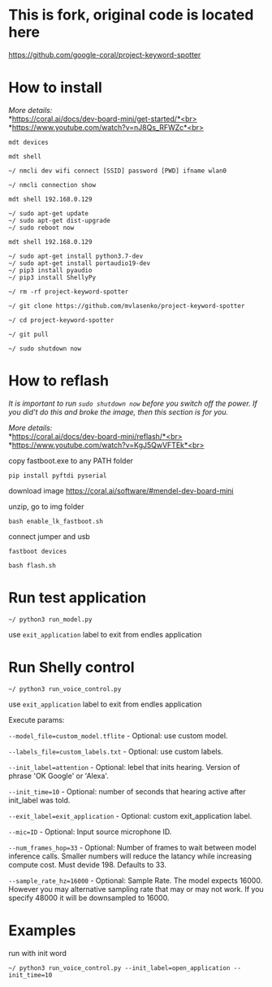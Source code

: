 # This is fork, original code is located here

https://github.com/google-coral/project-keyword-spotter

# How to install

*More details:*<br>
*https://coral.ai/docs/dev-board-mini/get-started/*<br>
*https://www.youtube.com/watch?v=nJ8Qs_RFWZc*<br>

```
mdt devices

mdt shell

~/ nmcli dev wifi connect [SSID] password [PWD] ifname wlan0

~/ nmcli connection show

mdt shell 192.168.0.129

~/ sudo apt-get update
~/ sudo apt-get dist-upgrade
~/ sudo reboot now

mdt shell 192.168.0.129

~/ sudo apt-get install python3.7-dev
~/ sudo apt-get install portaudio19-dev
~/ pip3 install pyaudio
~/ pip3 install ShellyPy

~/ rm -rf project-keyword-spotter

~/ git clone https://github.com/mvlasenko/project-keyword-spotter

~/ cd project-keyword-spotter

~/ git pull

~/ sudo shutdown now
```

# How to reflash

*It is important to run `sudo shutdown now` before you switch off the power. If you did't do this and broke the image, then this section is for you.*<br>

*More details:*<br>
*https://coral.ai/docs/dev-board-mini/reflash/*<br>
*https://www.youtube.com/watch?v=KgJ5QwVFTEk*<br>

copy fastboot.exe to any PATH folder

```
pip install pyftdi pyserial
```

download image
https://coral.ai/software/#mendel-dev-board-mini

unzip, go to img folder

```
bash enable_lk_fastboot.sh
```

connect jumper and usb

```
fastboot devices

bash flash.sh
```

# Run test application

```
~/ python3 run_model.py
```
use `exit_application` label to exit from endles application

# Run Shelly control

```
~/ python3 run_voice_control.py
```
use `exit_application` label to exit from endles application

Execute params:

`--model_file=custom_model.tflite` - Optional: use custom model.

`--labels_file=custom_labels.txt` - Optional: use custom labels.

`--init_label=attention` - Optional: lebel that inits hearing. Version of phrase 'OK Google' or 'Alexa'.

`--init_time=10` - Optional: number of seconds that hearing active after init_label was told.

`--exit_label=exit_application` - Optional: custom exit_application label.

`--mic=ID` - Optional: Input source microphone ID.

`--num_frames_hop=33` - Optional: Number of frames to wait between model inference calls. Smaller numbers will reduce the latancy while increasing compute cost. Must devide 198. Defaults to 33.

`--sample_rate_hz=16000` - Optional: Sample Rate. The model expects 16000. However you may alternative sampling rate that may or may not work. If you specify 48000 it will be downsampled to 16000.

# Examples

run with init word

```
~/ python3 run_voice_control.py --init_label=open_application --init_time=10
```
